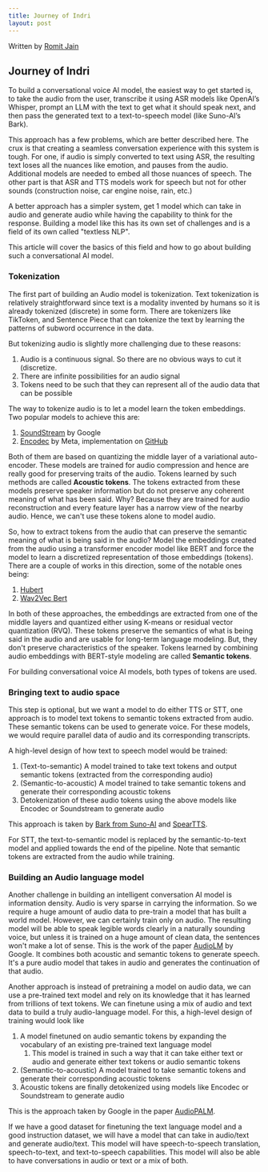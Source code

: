 ```yaml
---
title: Journey of Indri
layout: post
---
```

<!-- markdownlint-disable MD033 MD036 MD053-->

Written by [Romit Jain](https://www.linkedin.com/in/r0m1t/)

## Journey of Indri

To build a conversational voice AI model, the easiest way to get started is, to take the audio from the user, transcribe it using ASR models like OpenAI’s Whisper, prompt an LLM with the text to get what it should speak next, and then pass the generated text to a text-to-speech model (like Suno-AI’s Bark).

This approach has a few problems, which are better described here. The crux is that creating a seamless conversation experience with this system is tough. For one, if audio is simply converted to text using ASR, the resulting text loses all the nuances like emotion, and pauses from the audio. Additional models are needed to embed all those nuances of speech. The other part is that ASR and TTS models work for speech but not for other sounds (construction noise, car engine noise, rain, etc.)

A better approach has a simpler system, get 1 model which can take in audio and generate audio while having the capability to think for the response. Building a model like this has its own set of challenges and is a field of its own called "textless NLP".

This article will cover the basics of this field and how to go about building such a conversational AI model.

### Tokenization

The first part of building an Audio model is tokenization. Text tokenization is relatively straightforward since text is a modality invented by humans so it is already tokenized (discrete) in some form. There are tokenizers like TikToken, and Sentence Piece that can tokenize the text by learning the patterns of subword occurrence in the data.

But tokenizing audio is slightly more challenging due to these reasons:

1. Audio is a continuous signal. So there are no obvious ways to cut it (discretize.
2. There are infinite possibilities for an audio signal
3. Tokens need to be such that they can represent all of the audio data that can be possible

The way to tokenize audio is to let a model learn the token embeddings. Two popular models to achieve this are:

1. [SoundStream](https://research.google/blog/soundstream-an-end-to-end-neural-audio-codec/) by Google
2. [Encodec](https://audiocraft.metademolab.com/encodec.html) by Meta, implementation on [GitHub](https://github.com/facebookresearch/encodec)

Both of them are based on quantizing the middle layer of a variational auto-encoder. These models are trained for audio compression and hence are really good for preserving traits of the audio. Tokens learned by such methods are called **Acoustic tokens**. The tokens extracted from these models preserve speaker information but do not preserve any coherent meaning of what has been said. Why? Because they are trained for audio reconstruction and every feature layer has a narrow view of the nearby audio. Hence, we can't use these tokens alone to model audio.

So, how to extract tokens from the audio that can preserve the semantic meaning of what is being said in the audio? Model the embeddings created from the audio using a transformer encoder model like BERT and force the model to learn a discretized representation of those embeddings (tokens). There are a couple of works in this direction, some of the notable ones being:

1. [Hubert](https://arxiv.org/abs/2106.07447)
2. [Wav2Vec Bert](https://arxiv.org/abs/2108.06209)

In both of these approaches, the embeddings are extracted from one of the middle layers and quantized either using K-means or residual vector quantization (RVQ). These tokens preserve the semantics of what is being said in the audio and are usable for long-term language modeling. But, they don't preserve characteristics of the speaker. Tokens learned by combining audio embeddings with BERT-style modeling are called **Semantic tokens**.

For building conversational voice AI models, both types of tokens are used.

### Bringing text to audio space

This step is optional, but we want a model to do either TTS or STT, one approach is to model text tokens to semantic tokens extracted from audio. These semantic tokens can be used to generate voice. For these models, we would require parallel data of audio and its corresponding transcripts.

A high-level design of how text to speech model would be trained:

1. (Text-to-semantic) A model trained to take text tokens and output semantic tokens (extracted from the corresponding audio)
2. (Semantic-to-acoustic) A model trained to take semantic tokens and generate their corresponding acoustic tokens
3. Detokenization of these audio tokens using the above models like Encodec or Soundstream to generate audio

This approach is taken by [Bark from Suno-AI](https://github.com/suno-ai/bark) and [SpearTTS](https://google-research.github.io/seanet/speartts/examples/).

For STT, the text-to-semantic model is replaced by the semantic-to-text model and applied towards the end of the pipeline. Note that semantic tokens are extracted from the audio while training.

### Building an Audio language model

Another challenge in building an intelligent conversation AI model is information density. Audio is very sparse in carrying the information. So we require a huge amount of audio data to pre-train a model that has built a world model. However, we can certainly train only on audio. The resulting model will be able to speak legible words clearly in a naturally sounding voice, but unless it is trained on a huge amount of clean data, the sentences won't make a lot of sense. This is the work of the paper [AudioLM](https://google-research.github.io/seanet/audiolm/examples/) by Google. It combines both acoustic and semantic tokens to generate speech. It's a pure audio model that takes in audio and generates the continuation of that audio.

Another approach is instead of pretraining a model on audio data, we can use a pre-trained text model and rely on its knowledge that it has learned from trillions of text tokens. We can finetune using a mix of audio and text data to build a truly audio-language model. For this, a high-level design of training would look like

1. A model finetuned on audio semantic tokens by expanding the vocabulary of an existing pre-trained text language model
   1. This model is trained in such a way that it can take either text or audio and generate either text tokens or audio semantic tokens
2. (Semantic-to-acoustic) A model trained to take semantic tokens and generate their corresponding acoustic tokens
3. Acoustic tokens are finally detokenized using models like Encodec or Soundstream to generate audio

This is the approach taken by Google in the paper [AudioPALM](https://google-research.github.io/seanet/audiopalm/examples/).

If we have a good dataset for finetuning the text language model and a good instruction dataset, we will have a model that can take in audio/text and generate audio/text. This model will have speech-to-speech translation, speech-to-text, and text-to-speech capabilities. This model will also be able to have conversations in audio or text or a mix of both.
